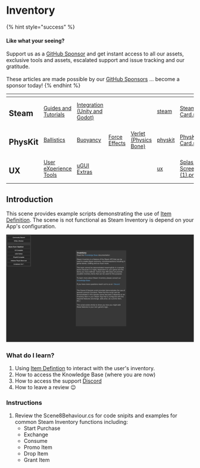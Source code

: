 # Inventory

{% hint style="success" %}
#### Like what your seeing?

Support us as a [GitHub Sponsor](../../../../become-a-sponsor/) and get instant access to all our assets, exclusive tools and assets, escalated support and issue tracking and our gratitude.\
\
These articles are made possible by our [GitHub Sponsors](../../../../become-a-sponsor/) ... become a sponsor today!
{% endhint %}

<table data-view="cards"><thead><tr><th></th><th></th><th></th><th></th><th></th><th data-hidden data-card-target data-type="content-ref"></th><th data-hidden data-card-cover data-type="files"></th></tr></thead><tbody><tr><td><h2>Steam</h2></td><td><a href="../../../../company/steam/">Guides and Tutorials</a></td><td><a href="../../">Integration (Unity and Godot)</a></td><td></td><td></td><td><a href="../../../../company/steam/">steam</a></td><td><a href="../../../../.gitbook/assets/Steamworks Card.png">Steamworks Card.png</a></td></tr><tr><td><h2>PhysKit</h2></td><td><a href="../../../physkit/learning/sample-scenes/fantasy-style-ballistic-simulation.md">Ballistics</a></td><td><a href="../../../physkit/learning/sample-scenes/1-buoyancy-example.md">Buoyancy</a></td><td><a href="../../../physkit/learning/sample-scenes/1-force-effect-fields.md">Force Effects</a></td><td><a href="../../../physkit/learning/sample-scenes/2-verlet-spring-skinned-mesh.md">Verlet (Physics Bone)</a></td><td><a href="../../../physkit/">physkit</a></td><td><a href="../../../../.gitbook/assets/PhysKit Card.png">PhysKit Card.png</a></td></tr><tr><td><h2>UX</h2></td><td><a href="../../../ux/learning/core-concepts/">User eXperience Tools</a></td><td><a href="../../../ux/learning/ugui-extras/">uGUI Extras</a></td><td></td><td></td><td><a href="../../../ux/">ux</a></td><td><a href="../../../../.gitbook/assets/Splash Screen (1).png">Splash Screen (1).png</a></td></tr></tbody></table>

## Introduction

This scene provides example scripts demonstrating the use of [Item Definition](../../unity/scriptable-objects/item-definition.md). The scene is not functional as Steam Inventory is depend on your App's configuration.

![](<../../../../.gitbook/assets/image (166) (1) (1) (1).png>)

### What do I learn?

1. Using [Item Defintion](../../unity/scriptable-objects/item-definition.md) to interact with the user's inventory.
2. How to access the Knowledge Base (where you are now)
3. How to access the support [Discord ](https://discord.gg/6X3xrRc)
4. How to leave a review 😉

### Instructions

1. Review the Scene8Behaviour.cs for code snipits and examples for common Steam Inventory functions including:
   * Start Purchase
   * Exchange
   * Consume
   * Promo Item
   * Drop Item
   * Grant Item
